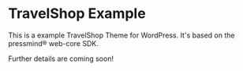 # TravelShop Example
This is a example TravelShop Theme for WordPress. 
It's based on the pressmind® web-core SDK. 

Further details are coming soon!

